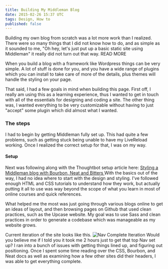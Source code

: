 ```yaml
---
title: Building My Middleman Blog
date: 2015-02-26 15:37 UTC
tags: Design, How to
published: false
---
```


Building my own blog from scratch was a lot more work than I realized. There
were so many things that I did not know how to do, and as simple as it sounded
to me, "Oh hey, let's just put up a basic static site using Middleman" it really
did not turn out that way. READ MORE

When you build a blog with a framework like Wordpress things can be very simple.
A lot of stuff is done for you, and you have a wide range of plugins which you
can install to take care of more of the details, plus themes will handle the
styling on your page.

That said, I had a few goals in mind when building this page. First off, I
really am using this as a learning experience, thus I wanted to get in touch
with all of the essentials for designing and coding a site. The other thing was,
I wanted everything to be very customizable without having to just "accept" some
plugin which did almost what I wanted.

### The steps

I had to begin by getting Middleman fully set up. This had quite a few problems,
such as getting stuck being unable to have my LiveReload working. Once I
realized the correct setup for that, I was on my way.

#### Setup
Next was following along with the Thoughtbot setup article here: [ Styling a
Middleman blog with Bourbon, Neat and
Bitters ](https://robots.thoughtbot.com/middleman-bourbon-walkthrough)
With the basics out of the way, I had no idea where to start with the design and
styling. I've followed enough HTML and CSS tutorials to understand how they
work, but actually putting it all to use was way beyond the scope of what you
learn in most of online courses and quick references.

What helped me the most was just going through various blogs online to get an
ideas of layout, and then browsing pages on Github that used clean practices,
such as the Upcase website. My goal was to use Sass and clean practices in order
to generate a codebase which was manageable as my website grows.

Current iteration of the site looks like this.
![Nav Complete Iteration](http://i.gyazo.com/5830729b9482927e7c6120ddbc31c10e.png "Nav Complete Iteration")
Would you believe me if I told you it took me 2 hours just to get that top Nav
set up? I ran into a bunch of issues with getting things lined up, and figuring
out positioning. Once I spent some time reading over the CSS, Bourbon, and Neat
docs as well as examining how a few other sites did their headers, I was able to
get everything complete.
